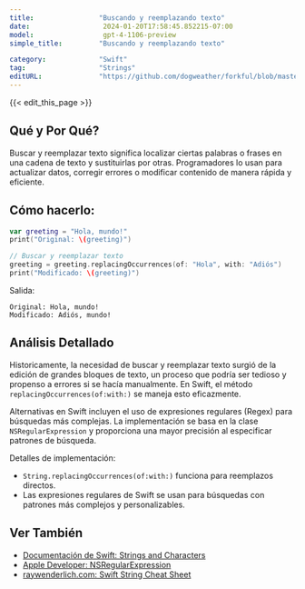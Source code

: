 ```yaml
---
title:                "Buscando y reemplazando texto"
date:                  2024-01-20T17:58:45.852215-07:00
model:                 gpt-4-1106-preview
simple_title:         "Buscando y reemplazando texto"

category:             "Swift"
tag:                  "Strings"
editURL:              "https://github.com/dogweather/forkful/blob/master/content/es/swift/searching-and-replacing-text.md"
---
```


{{< edit_this_page >}}

## Qué y Por Qué?
Buscar y reemplazar texto significa localizar ciertas palabras o frases en una cadena de texto y sustituirlas por otras. Programadores lo usan para actualizar datos, corregir errores o modificar contenido de manera rápida y eficiente.

## Cómo hacerlo:
```Swift
var greeting = "Hola, mundo!"
print("Original: \(greeting)") 

// Buscar y reemplazar texto
greeting = greeting.replacingOccurrences(of: "Hola", with: "Adiós")
print("Modificado: \(greeting)")
```
Salida:
```
Original: Hola, mundo!
Modificado: Adiós, mundo!
```

## Análisis Detallado
Historicamente, la necesidad de buscar y reemplazar texto surgió de la edición de grandes bloques de texto, un proceso que podría ser tedioso y propenso a errores si se hacía manualmente. En Swift, el método `replacingOccurrences(of:with:)` se maneja esto eficazmente. 

Alternativas en Swift incluyen el uso de expresiones regulares (Regex) para búsquedas más complejas. La implementación se basa en la clase `NSRegularExpression` y proporciona una mayor precisión al especificar patrones de búsqueda.

Detalles de implementación:
- `String.replacingOccurrences(of:with:)` funciona para reemplazos directos.
- Las expresiones regulares de Swift se usan para búsquedas con patrones más complejos y personalizables.

## Ver También
- [Documentación de Swift: Strings and Characters](https://docs.swift.org/swift-book/LanguageGuide/StringsAndCharacters.html)
- [Apple Developer: NSRegularExpression](https://developer.apple.com/documentation/foundation/nsregularexpression)
- [raywenderlich.com: Swift String Cheat Sheet](https://www.raywenderlich.com/5542-nsregularexpression-tutorial-getting-started)
